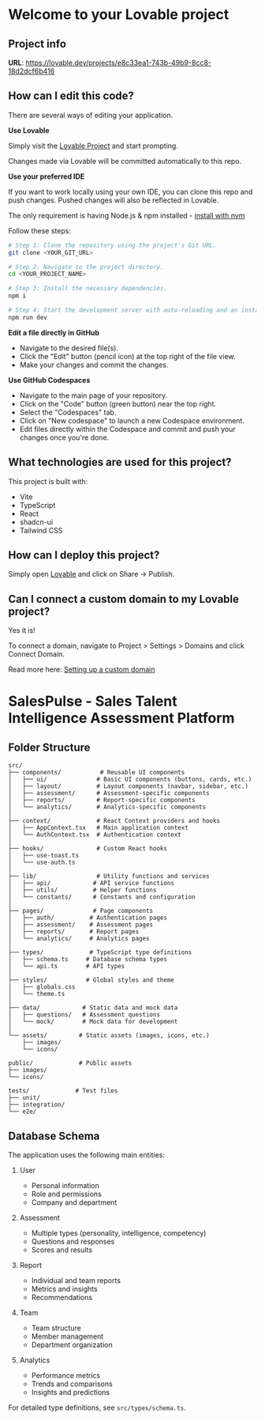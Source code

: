 # Welcome to your Lovable project

## Project info

**URL**: https://lovable.dev/projects/e8c33ea1-743b-49b9-8cc8-18d2dcf6b416

## How can I edit this code?

There are several ways of editing your application.

**Use Lovable**

Simply visit the [Lovable Project](https://lovable.dev/projects/e8c33ea1-743b-49b9-8cc8-18d2dcf6b416) and start prompting.

Changes made via Lovable will be committed automatically to this repo.

**Use your preferred IDE**

If you want to work locally using your own IDE, you can clone this repo and push changes. Pushed changes will also be reflected in Lovable.

The only requirement is having Node.js & npm installed - [install with nvm](https://github.com/nvm-sh/nvm#installing-and-updating)

Follow these steps:

```sh
# Step 1: Clone the repository using the project's Git URL.
git clone <YOUR_GIT_URL>

# Step 2: Navigate to the project directory.
cd <YOUR_PROJECT_NAME>

# Step 3: Install the necessary dependencies.
npm i

# Step 4: Start the development server with auto-reloading and an instant preview.
npm run dev
```

**Edit a file directly in GitHub**

- Navigate to the desired file(s).
- Click the "Edit" button (pencil icon) at the top right of the file view.
- Make your changes and commit the changes.

**Use GitHub Codespaces**

- Navigate to the main page of your repository.
- Click on the "Code" button (green button) near the top right.
- Select the "Codespaces" tab.
- Click on "New codespace" to launch a new Codespace environment.
- Edit files directly within the Codespace and commit and push your changes once you're done.

## What technologies are used for this project?

This project is built with:

- Vite
- TypeScript
- React
- shadcn-ui
- Tailwind CSS

## How can I deploy this project?

Simply open [Lovable](https://lovable.dev/projects/e8c33ea1-743b-49b9-8cc8-18d2dcf6b416) and click on Share -> Publish.

## Can I connect a custom domain to my Lovable project?

Yes it is!

To connect a domain, navigate to Project > Settings > Domains and click Connect Domain.

Read more here: [Setting up a custom domain](https://docs.lovable.dev/tips-tricks/custom-domain#step-by-step-guide)

# SalesPulse - Sales Talent Intelligence Assessment Platform

## Folder Structure

```
src/
├── components/           # Reusable UI components
│   ├── ui/              # Basic UI components (buttons, cards, etc.)
│   ├── layout/          # Layout components (navbar, sidebar, etc.)
│   ├── assessment/      # Assessment-specific components
│   ├── reports/         # Report-specific components
│   └── analytics/       # Analytics-specific components
│
├── context/             # React Context providers and hooks
│   ├── AppContext.tsx   # Main application context
│   └── AuthContext.tsx  # Authentication context
│
├── hooks/               # Custom React hooks
│   ├── use-toast.ts
│   └── use-auth.ts
│
├── lib/                 # Utility functions and services
│   ├── api/            # API service functions
│   ├── utils/          # Helper functions
│   └── constants/      # Constants and configuration
│
├── pages/              # Page components
│   ├── auth/          # Authentication pages
│   ├── assessment/    # Assessment pages
│   ├── reports/       # Report pages
│   └── analytics/     # Analytics pages
│
├── types/             # TypeScript type definitions
│   ├── schema.ts     # Database schema types
│   └── api.ts        # API types
│
├── styles/           # Global styles and theme
│   ├── globals.css
│   └── theme.ts
│
├── data/            # Static data and mock data
│   ├── questions/   # Assessment questions
│   └── mock/        # Mock data for development
│
└── assets/         # Static assets (images, icons, etc.)
    ├── images/
    └── icons/

public/             # Public assets
├── images/
└── icons/

tests/             # Test files
├── unit/
├── integration/
└── e2e/
```

## Database Schema

The application uses the following main entities:

1. User
   - Personal information
   - Role and permissions
   - Company and department

2. Assessment
   - Multiple types (personality, intelligence, competency)
   - Questions and responses
   - Scores and results

3. Report
   - Individual and team reports
   - Metrics and insights
   - Recommendations

4. Team
   - Team structure
   - Member management
   - Department organization

5. Analytics
   - Performance metrics
   - Trends and comparisons
   - Insights and predictions

For detailed type definitions, see `src/types/schema.ts`.
